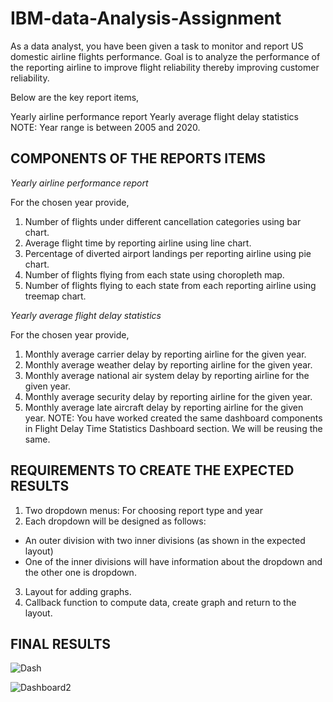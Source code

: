 # IBM-data-Analysis-Assignment
As a data analyst, you have been given a task to monitor and report US domestic airline flights performance. Goal is to analyze the performance of the reporting airline to improve flight reliability thereby improving customer reliability.

Below are the key report items,

Yearly airline performance report 
Yearly average flight delay statistics
NOTE: Year range is between 2005 and 2020.

## COMPONENTS OF THE REPORTS ITEMS
*Yearly airline performance report*

For the chosen year provide,

1. Number of flights under different cancellation categories using bar chart.
2. Average flight time by reporting airline using line chart.
3. Percentage of diverted airport landings per reporting airline using pie chart.
4. Number of flights flying from each state using choropleth map.
5. Number of flights flying to each state from each reporting airline using treemap chart.


*Yearly average flight delay statistics*

For the chosen year provide,

1. Monthly average carrier delay by reporting airline for the given year.
2. Monthly average weather delay by reporting airline for the given year.
3. Monthly average national air system delay by reporting airline for the given year.
4. Monthly average security delay by reporting airline for the given year.
5. Monthly average late aircraft delay by reporting airline for the given year.
NOTE: You have worked created the same dashboard components in Flight Delay Time Statistics Dashboard section. We will be reusing the same.

## REQUIREMENTS TO CREATE THE EXPECTED RESULTS
1. Two dropdown menus: For choosing report type and year
2. Each dropdown will be designed as follows:
* An outer division with two inner divisions (as shown in the expected layout)
* One of the inner divisions will have information about the dropdown and the other one is dropdown.
3. Layout for adding graphs.
4. Callback function to compute data, create graph and return to the layout.

## FINAL RESULTS

![Dash](https://github.com/dannieRope/IBM-data-Analysis-Assignment/assets/132214828/695eb5e1-3cef-4bdf-813a-93ec5c9b00a8)

![Dashboard2](https://github.com/dannieRope/IBM-data-Analysis-Assignment/assets/132214828/df745777-8e04-486f-8136-41b659a7f914)



